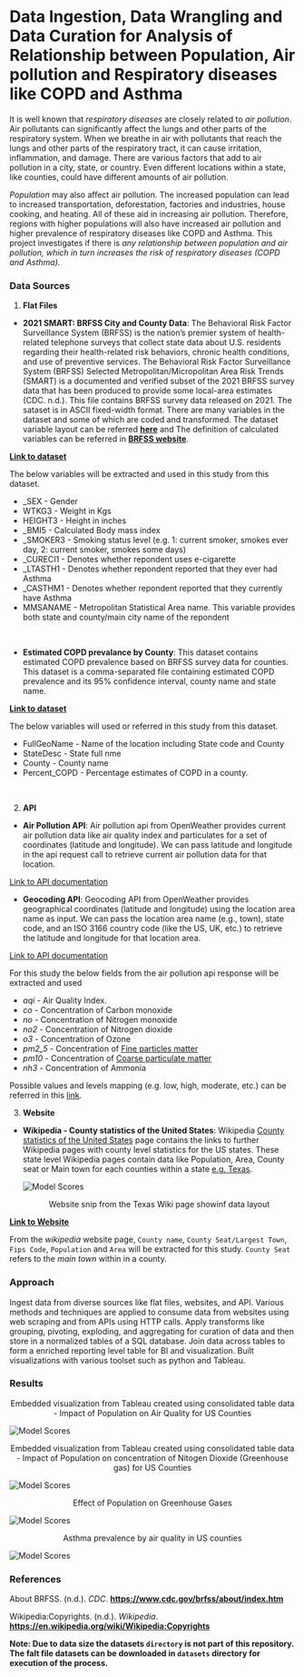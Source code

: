 # Data Ingestion, Data Wrangling and Data Curation for Analysis of Relationship between Population, Air pollution and Respiratory diseases like COPD and Asthma

It is well known that _respiratory diseases_ are closely related to _air pollution_. Air pollutants can significantly affect the lungs and other parts of the respiratory system. When we breathe in air with pollutants that reach the lungs and other parts of the respiratory tract, it can cause irritation, inflammation, and damage. There are various factors that add to air pollution in a city, state, or country. Even different locations within a state, like counties, could have different amounts of air pollution. <br>

_Population_ may also affect air pollution. The increased population can lead to increased transportation, deforestation, factories and industries, house cooking, and heating. All of these aid in increasing air pollution. Therefore, regions with higher populations will also have increased air pollution and higher prevalence of respiratory diseases like COPD and Asthma. This project investigates if there is _any relationship between population and air pollution, which in turn increases the risk of respiratory diseases (COPD and Asthma)._

### Data Sources

 1. **Flat Files**
- **2021 SMART: BRFSS City and County Data**: 
    The Behavioral Risk Factor Surveillance System (BRFSS) is the nation’s premier system of health-related telephone surveys that collect state data about U.S. residents regarding their health-related risk behaviors, chronic health conditions, and use of preventive services. The Behavioral Risk Factor Surveillance System (BRFSS) Selected Metropolitan/Micropolitan Area Risk Trends (SMART) is a documented and verified subset of the 2021 BRFSS survey data that has been produced to provide some local-area estimates (CDC. n.d.).
This file contains BRFSS survey data released on 2021. The sataset is in ASCII fixed-width format. There are many variables in the dataset and some of which are coded and transformed. The dataset variable layout can be referred **[here][1]** and The definition of calculated variables can be referred in **[BRFSS website][2]**.

**[Link to dataset][3]**

The below variables will be extracted and used in this study from this dataset.

* _SEX - Gender
* WTKG3 - Weight in Kgs
* HEIGHT3 - Height in inches
* _BMI5 - Calculated Body mass index
* _SMOKER3 - Smoking status level (e.g. 1: current smoker, smokes ever day, 2: current smoker, smokes some days)
* _CURECI1 - Denotes whether repondent uses e-cigarette
* _LTASTH1 - Denotes whether repondent reported that they ever had Asthma
* _CASTHM1 - Denotes whether repondent reported that they currently have Asthma
* MMSANAME - Metropolitan Statistical Area name. This variable provides both state and county/main city name of the repondent

<br>

- **Estimated COPD prevalance by County**: 
    This dataset contains estimated COPD prevalence based on BRFSS survey data for counties. This dataset is a comma-separated file containing estimated COPD prevalence and its $95$% confidence interval, county name and state name.

**[Link to dataset][4]**

The below variables will used or referred in this study from this dataset.

* FullGeoName - Name of the location including State code and County
* StateDesc - State full nme
* County - County name
* Percent_COPD - Percentage estimates of COPD in a county.
<br>

[1]:https://www.cdc.gov/brfss/annual_data/2021/pdf/MMSA_VarLayout_21-508.pdf
[2]:https://www.cdc.gov/brfss/annual_data/2021/pdf/2021-calculated-variables-version4-508.pdf
[3]:https://www.cdc.gov/brfss/annual_data/2021/files/MMSA2021_ASC.zip
[4]:https://www.cdc.gov/copd/data-and-statistics/county-estimates.html

2. **API**
- **Air Pollution API**:
Air pollution api from OpenWeather provides current air pollution data like air quality index and particulates for a set of coordinates (latitude and longitude). We can pass latitude and longitude in the api request call to retrieve current air pollution data for that location.

[Link to API documentation][1]

- **Geocoding API**:
Geocoding API from OpenWeather provides geographical coordinates (latitude and longitude) using the location area name as input. We can pass the location area name (e.g., town), state code, and an ISO 3166 country code (like the US, UK, etc.) to retrieve the latitude and longitude for that location area.

[Link to API documentation][2]


For this study the below fields from the air pollution api response will be extracted and used

* _aqi_ - Air Quality Index.
* _co_ - Concentration of Carbon monoxide
* _no_ - Concentration of Nitrogen monoxide
* _no2_ - Concentration of Nitrogen dioxide
* _o3_ - Concentration of Ozone
* _pm2_5_ - Concentration of [Fine particles matter][3]
* _pm10_ - Concentration of [Coarse particulate matter][4]
* _nh3_ - Concentration of Ammonia

Possible values and levels mapping (e.g. low, high, moderate, etc.) can be referred in this [link][5].
<br>

[1]:https://openweathermap.org/api/air-pollution
[2]:https://openweathermap.org/api/geocoding-api#direct
[3]:https://en.wikipedia.org/wiki/Particulates
[4]:https://en.wikipedia.org/wiki/Particulates#Size,_shape_and_solubility_matter
[5]:https://openweathermap.org/air-pollution-index-levels

3. **Website**
- **Wikipedia - County statistics of the United States**:
Wikipedia [County statistics of the United States][1] page contains the links to further Wikipedia pages with county level statistics for the US states. These state level Wikipedia pages contain data like Population, Area, County seat or Main town for each counties within a state [e.g. Texas][2].
     
  ![Model Scores](./img/texas.jpg)
   <center>Website snip from the Texas Wiki page showinf data layout</center>

**[Link to Website][4]**

From the _wikipedia_ website page, `County name`, `County Seat/Largest Town`, `Fips Code`, `Population` and `Area` will be extracted for this study. `County Seat` refers to the _main town_ within in a county.
    
[1]:https://en.wikipedia.org/wiki/County_statistics_of_the_United_States
[2]:https://en.wikipedia.org/wiki/List_of_counties_in_Texas
[3]:./texas.jpg
[4]:https://en.wikipedia.org/wiki/County_statistics_of_the_United_States


### Approach

Ingest data from diverse sources like flat files, websites, and API. Various methods and techniques are applied to consume data from websites using web scraping and from APIs using HTTP calls. Apply transforms like grouping, pivoting, exploding, and aggregating for curation of data and then store in a normalized tables of a SQL database. Join data across tables to form a enriched reporting level table for BI and visualization. Built visualizations with various toolset such as python and Tableau.

### Results

<center>Embedded visualization from Tableau created using consolidated table data - Impact of Population on Air Quality for US Counties</center>

![Model Scores](./img/AirQuality_Population.png)

<center>Embedded visualization from Tableau created using consolidated table data - Impact of Population on concentration of Nitogen Dioxide (Greenhouse gas) for US Counties</center>

![Model Scores](./img/NO2_Population.png)

<center>Effect of Population on Greenhouse Gases</center>

![Model Scores](./img/Greenhouse_gases_and_population.png)

<center>Asthma prevalence by air quality in US counties</center>

![Model Scores](./img/Asthma_by_county.png)



### References

About BRFSS. (n.d.). _CDC_. **https://www.cdc.gov/brfss/about/index.htm**

Wikipedia:Copyrights. (n.d.). _Wikipedia_. **https://en.wikipedia.org/wiki/Wikipedia:Copyrights**

**Note: Due to data size the datasets `directory` is not part of this repository. The falt file datasets can be downloaded in `datasets` directory for execution of the process.** 
